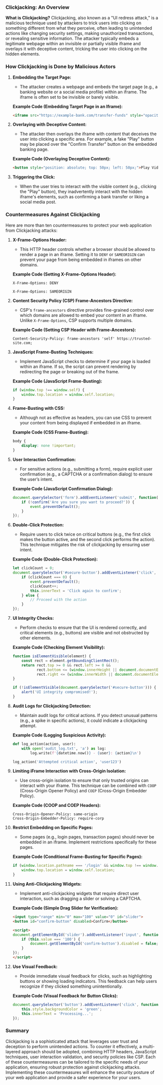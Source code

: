 ### **Clickjacking: An Overview**

**What is Clickjacking?**
Clickjacking, also known as a "UI redress attack," is a malicious technique used by attackers to trick users into clicking on something different from what they perceive, often leading to unintended actions like changing security settings, making unauthorized transactions, or revealing sensitive information. The attacker typically embeds a legitimate webpage within an invisible or partially visible iframe and overlays it with deceptive content, tricking the user into clicking on the hidden elements.

### **How Clickjacking is Done by Malicious Actors**

1. **Embedding the Target Page:**
   - The attacker creates a webpage and embeds the target page (e.g., a banking website or a social media profile) within an iframe. The iframe is often set to be invisible or barely visible.

   **Example Code (Embedding Target Page in an Iframe):**
   ```html
   <iframe src="https://example-bank.com/transfer-funds" style="opacity: 0; position: absolute; top: 0; left: 0; width: 100%; height: 100%;"></iframe>
   ```

2. **Overlaying with Deceptive Content:**
   - The attacker then overlays the iframe with content that deceives the user into clicking a specific area. For example, a fake "Play" button may be placed over the "Confirm Transfer" button on the embedded banking page.

   **Example Code (Overlaying Deceptive Content):**
   ```html
   <button style="position: absolute; top: 50px; left: 50px;">Play Video</button>
   ```

3. **Triggering the Click:**
   - When the user tries to interact with the visible content (e.g., clicking the "Play" button), they inadvertently interact with the hidden iframe's elements, such as confirming a bank transfer or liking a social media post.

### **Countermeasures Against Clickjacking**

Here are more than ten countermeasures to protect your web application from Clickjacking attacks:

1. **X-Frame-Options Header:**
   - This HTTP header controls whether a browser should be allowed to render a page in an iframe. Setting it to `DENY` or `SAMEORIGIN` can prevent your page from being embedded in iframes on other domains.

   **Example Code (Setting X-Frame-Options Header):**
   ```http
   X-Frame-Options: DENY
   ```
   ```http
   X-Frame-Options: SAMEORIGIN
   ```

2. **Content Security Policy (CSP) Frame-Ancestors Directive:**
   - CSP's `frame-ancestors` directive provides fine-grained control over which domains are allowed to embed your content in an iframe. Unlike `X-Frame-Options`, CSP supports multiple domains.

   **Example Code (Setting CSP Header with Frame-Ancestors):**
   ```http
   Content-Security-Policy: frame-ancestors 'self' https://trusted-site.com;
   ```

3. **JavaScript Frame-Busting Techniques:**
   - Implement JavaScript checks to determine if your page is loaded within an iframe. If so, the script can prevent rendering by redirecting the page or breaking out of the frame.

   **Example Code (JavaScript Frame-Busting):**
   ```javascript
   if (window.top !== window.self) {
       window.top.location = window.self.location;
   }
   ```

4. **Frame-Busting with CSS:**
   - Although not as effective as headers, you can use CSS to prevent your content from being displayed if embedded in an iframe.

   **Example Code (CSS Frame-Busting):**
   ```css
   body {
       display: none !important;
   }
   ```

5. **User Interaction Confirmation:**
   - For sensitive actions (e.g., submitting a form), require explicit user confirmation (e.g., a CAPTCHA or a confirmation dialog) to ensure the user’s intent.

   **Example Code (JavaScript Confirmation Dialog):**
   ```javascript
   document.querySelector('form').addEventListener('submit', function(event) {
       if (!confirm('Are you sure you want to proceed?')) {
           event.preventDefault();
       }
   });
   ```

6. **Double-Click Protection:**
   - Require users to click twice on critical buttons (e.g., the first click makes the button active, and the second click performs the action). This technique mitigates the risk of clickjacking by ensuring user intent.

   **Example Code (Double-Click Protection):**
   ```javascript
   let clickCount = 0;
   document.querySelector('#secure-button').addEventListener('click', function(event) {
       if (clickCount === 0) {
           event.preventDefault();
           clickCount++;
           this.innerText = 'Click again to confirm';
       } else {
           // Proceed with the action
       }
   });
   ```

7. **UI Integrity Checks:**
   - Perform checks to ensure that the UI is rendered correctly, and critical elements (e.g., buttons) are visible and not obstructed by other elements.

   **Example Code (Checking Element Visibility):**
   ```javascript
   function isElementVisible(element) {
       const rect = element.getBoundingClientRect();
       return rect.top >= 0 && rect.left >= 0 &&
              rect.bottom <= (window.innerHeight || document.documentElement.clientHeight) &&
              rect.right <= (window.innerWidth || document.documentElement.clientWidth);
   }

   if (!isElementVisible(document.querySelector('#secure-button'))) {
       alert('UI integrity compromised!');
   }
   ```

8. **Audit Logs for Clickjacking Detection:**
   - Maintain audit logs for critical actions. If you detect unusual patterns (e.g., a spike in specific actions), it could indicate a clickjacking attempt.

   **Example Code (Logging Suspicious Activity):**
   ```python
   def log_action(action, user):
       with open('audit_log.txt', 'a') as log:
           log.write(f'{datetime.now()} - {user}: {action}\n')

   log_action('Attempted critical action', 'user123')
   ```

9. **Limiting iFrame Interaction with Cross-Origin Isolation:**
   - Use cross-origin isolation to ensure that only trusted origins can interact with your iframe. This technique can be combined with `COOP` (Cross-Origin Opener Policy) and `COEP` (Cross-Origin Embedder Policy).

   **Example Code (COOP and COEP Headers):**
   ```http
   Cross-Origin-Opener-Policy: same-origin
   Cross-Origin-Embedder-Policy: require-corp
   ```

10. **Restrict Embedding on Specific Pages:**
    - Some pages (e.g., login pages, transaction pages) should never be embedded in an iframe. Implement restrictions specifically for these pages.

    **Example Code (Conditional Frame-Busting for Specific Pages):**
    ```javascript
    if (window.location.pathname === '/login' && window.top !== window.self) {
        window.top.location = window.self.location;
    }
    ```

11. **Using Anti-Clickjacking Widgets:**
    - Implement anti-clickjacking widgets that require direct user interaction, such as dragging a slider or solving a CAPTCHA.

    **Example Code (Simple Drag Slider for Verification):**
    ```html
    <input type="range" min="0" max="100" value="0" id="slider">
    <button id="confirm-button" disabled>Confirm</button>

    <script>
    document.getElementById('slider').addEventListener('input', function() {
        if (this.value === '100') {
            document.getElementById('confirm-button').disabled = false;
        }
    });
    </script>
    ```

12. **Use Visual Feedback:**
    - Provide immediate visual feedback for clicks, such as highlighting buttons or showing loading indicators. This feedback can help users recognize if they clicked something unintentionally.

    **Example Code (Visual Feedback for Button Clicks):**
    ```javascript
    document.querySelector('button').addEventListener('click', function() {
        this.style.backgroundColor = 'green';
        this.innerText = 'Processing...';
    });
    ```

### **Summary**

Clickjacking is a sophisticated attack that leverages user trust and deception to perform unintended actions. To counter it effectively, a multi-layered approach should be adopted, combining HTTP headers, JavaScript techniques, user interaction validation, and security policies like CSP. Each of these countermeasures can be tailored to the specific needs of your application, ensuring robust protection against clickjacking attacks. Implementing these countermeasures will enhance the security posture of your web application and provide a safer experience for your users.
